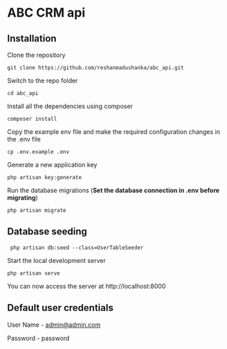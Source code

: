 # ABC CRM api

## Installation

Clone the repository

    git clone https://github.com/reshanmadushanka/abc_api.git

Switch to the repo folder

    cd abc_api

Install all the dependencies using composer

    composer install

Copy the example env file and make the required configuration changes in the .env file

    cp .env.example .env

Generate a new application key

    php artisan key:generate

Run the database migrations (**Set the database connection in .env before migrating**)

    php artisan migrate

## Database seeding

     php artisan db:seed --class=UserTableSeeder 

Start the local development server

    php artisan serve

You can now access the server at http://localhost:8000

## Default user credentials

User Name - admin@admin.com

Password - password

